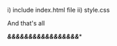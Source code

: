 i) include index.html file
ii) style.css 



And that's all

*********************&&&&&&&&&&&&&&&&&**********************